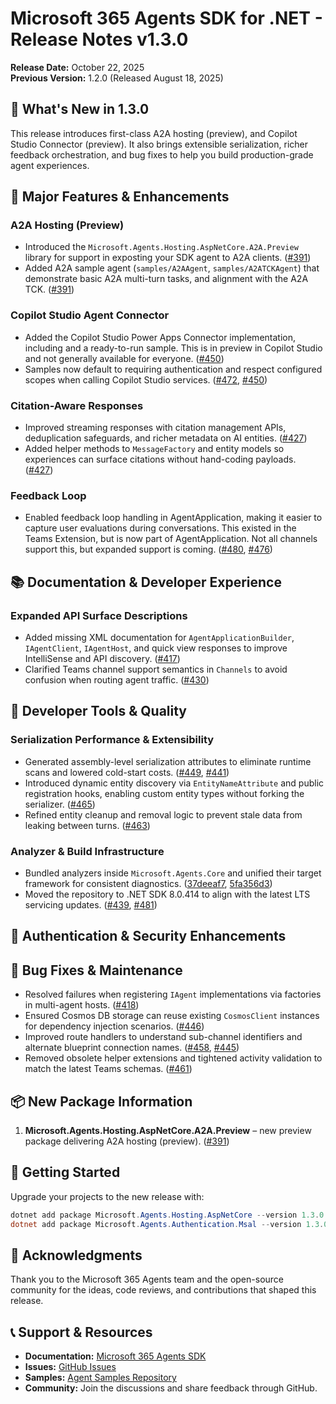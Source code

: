 # Microsoft 365 Agents SDK for .NET - Release Notes v1.3.0

**Release Date:** October 22, 2025  
**Previous Version:** 1.2.0 (Released August 18, 2025)

## 🎉 What's New in 1.3.0

This release introduces first-class A2A hosting (preview), and Copilot Studio Connector (preview). It also brings extensible serialization, richer feedback orchestration, and bug fixes to help you build production-grade agent experiences.

## 🚀 Major Features & Enhancements

### A2A Hosting (Preview)
- Introduced the `Microsoft.Agents.Hosting.AspNetCore.A2A.Preview` library for support in exposting your SDK agent to A2A clients. ([#391](https://github.com/microsoft/Agents-for-net/pull/391))
- Added A2A sample agent (`samples/A2AAgent`, `samples/A2ATCKAgent`) that demonstrate basic A2A multi-turn tasks, and alignment with the A2A TCK. ([#391](https://github.com/microsoft/Agents-for-net/pull/391))

### Copilot Studio Agent Connector
- Added the Copilot Studio Power Apps Connector implementation, including and a ready-to-run sample. This is in preview in Copilot Studio and not generally available for everyone. ([#450](https://github.com/microsoft/Agents-for-net/pull/450))
- Samples now default to requiring authentication and respect configured scopes when calling Copilot Studio services. ([#472](https://github.com/microsoft/Agents-for-net/pull/472), [#450](https://github.com/microsoft/Agents-for-net/pull/450))

### Citation-Aware Responses
- Improved streaming responses with citation management APIs, deduplication safeguards, and richer metadata on AI entities. ([#427](https://github.com/microsoft/Agents-for-net/pull/427))
- Added helper methods to `MessageFactory` and entity models so experiences can surface citations without hand-coding payloads. ([#427](https://github.com/microsoft/Agents-for-net/pull/427))
 
### Feedback Loop
- Enabled feedback loop handling in AgentApplication, making it easier to capture user evaluations during conversations. This existed in the Teams Extension, but is now part of AgentApplication.  Not all channels support this, but expanded support is coming. ([#480](https://github.com/microsoft/Agents-for-net/pull/480), [#476](https://github.com/microsoft/Agents-for-net/pull/476))

## 📚 Documentation & Developer Experience

### Expanded API Surface Descriptions
- Added missing XML documentation for `AgentApplicationBuilder`, `IAgentClient`, `IAgentHost`, and quick view responses to improve IntelliSense and API discovery. ([#417](https://github.com/microsoft/Agents-for-net/pull/417))
- Clarified Teams channel support semantics in `Channels` to avoid confusion when routing agent traffic. ([#430](https://github.com/microsoft/Agents-for-net/pull/430))

## 🔧 Developer Tools & Quality

### Serialization Performance & Extensibility
- Generated assembly-level serialization attributes to eliminate runtime scans and lowered cold-start costs. ([#449](https://github.com/microsoft/Agents-for-net/pull/449), [#441](https://github.com/microsoft/Agents-for-net/pull/441))
- Introduced dynamic entity discovery via `EntityNameAttribute` and public registration hooks, enabling custom entity types without forking the serializer. ([#465](https://github.com/microsoft/Agents-for-net/pull/465))
- Refined entity cleanup and removal logic to prevent stale data from leaking between turns. ([#463](https://github.com/microsoft/Agents-for-net/pull/463))

### Analyzer & Build Infrastructure
- Bundled analyzers inside `Microsoft.Agents.Core` and unified their target framework for consistent diagnostics. ([37deeaf7](https://github.com/microsoft/Agents-for-net/commit/37deeaf7f2be0ea13cb02c45e2c13451d5ebf593), [5fa356d3](https://github.com/microsoft/Agents-for-net/commit/5fa356d3f31942f7ce06107b809b65f900a3f609))
- Moved the repository to .NET SDK 8.0.414 to align with the latest LTS servicing updates. ([#439](https://github.com/microsoft/Agents-for-net/pull/439), [#481](https://github.com/microsoft/Agents-for-net/pull/481))

## 🔐 Authentication & Security Enhancements

## 🐛 Bug Fixes & Maintenance

- Resolved failures when registering `IAgent` implementations via factories in multi-agent hosts. ([#418](https://github.com/microsoft/Agents-for-net/pull/418))
- Ensured Cosmos DB storage can reuse existing `CosmosClient` instances for dependency injection scenarios. ([#446](https://github.com/microsoft/Agents-for-net/pull/446))
- Improved route handlers to understand sub-channel identifiers and alternate blueprint connection names. ([#458](https://github.com/microsoft/Agents-for-net/pull/458), [#445](https://github.com/microsoft/Agents-for-net/pull/445))
- Removed obsolete helper extensions and tightened activity validation to match the latest Teams schemas. ([#461](https://github.com/microsoft/Agents-for-net/pull/461))

## 📦 New Package Information

1. **Microsoft.Agents.Hosting.AspNetCore.A2A.Preview** – new preview package delivering A2A hosting (preview). ([#391](https://github.com/microsoft/Agents-for-net/pull/391))

## 🚀 Getting Started

Upgrade your projects to the new release with:

```powershell
dotnet add package Microsoft.Agents.Hosting.AspNetCore --version 1.3.0
dotnet add package Microsoft.Agents.Authentication.Msal --version 1.3.0
```

## 🙏 Acknowledgments

Thank you to the Microsoft 365 Agents team and the open-source community for the ideas, code reviews, and contributions that shaped this release.

## 📞 Support & Resources

- **Documentation:** [Microsoft 365 Agents SDK](https://aka.ms/agents)
- **Issues:** [GitHub Issues](https://github.com/microsoft/Agents-for-net/issues)
- **Samples:** [Agent Samples Repository](https://github.com/microsoft/Agents)
- **Community:** Join the discussions and share feedback through GitHub.
